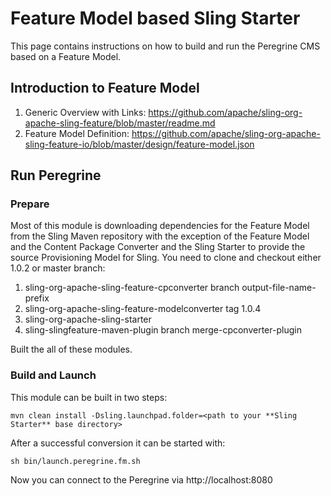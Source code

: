 # Feature Model based Sling Starter

This page contains instructions on how to build and run the Peregrine CMS
based on a Feature Model.

## Introduction to Feature Model

1. Generic Overview with Links: https://github.com/apache/sling-org-apache-sling-feature/blob/master/readme.md
1. Feature Model Definition: https://github.com/apache/sling-org-apache-sling-feature-io/blob/master/design/feature-model.json

## Run Peregrine

### Prepare

Most of this module is downloading dependencies for the Feature Model
from the Sling Maven repository with the exception of the Feature Model
and the Content Package Converter and the Sling Starter to provide the
source Provisioning Model for Sling.
You need to clone and checkout either 1.0.2 or master branch:
 
1. sling-org-apache-sling-feature-cpconverter branch output-file-name-prefix
1. sling-org-apache-sling-feature-modelconverter tag 1.0.4
1. sling-org-apache-sling-starter
1. sling-slingfeature-maven-plugin branch merge-cpconverter-plugin

Built the all of these modules.

### Build and Launch

This module can be built in two steps:
```
mvn clean install -Dsling.launchpad.folder=<path to your **Sling Starter** base directory>
```
After a successful conversion it can be started with:
```
sh bin/launch.peregrine.fm.sh
```

Now you can connect to the Peregrine via http://localhost:8080
